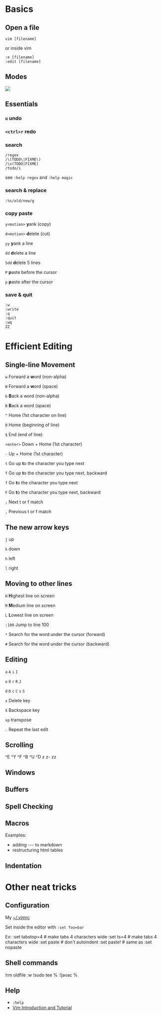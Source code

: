 Basics
======

Open a file
-----------

    vim [filename]

or inside vim

    :e [filename]
    :edit [filename]

Modes
-----

[![](/nilbus/VIMinar/raw/master/modes.png)](http://blog.interlinked.org/tutorials/vim_tutorial.html)

Essentials
----------

### `u` **u**ndo

### `<ctrl>r` **r**edo

### search
    /regex
    /\(TODO\|FIXME\)
    /\v(TODO|FIXME)
    /todo/i

see `:help regex` and `:help magic`

### search & replace
    :%s/old/new/g

### copy paste
`y<motion>` **y**ank (copy)

`d<motion>` **d**elete (cut)

`yy` **y**ank a line

`dd` **d**elete a line

`5dd` **d**elete 5 lines

`P` **p**aste before the cursor

`p` **p**aste after the cursor

### save & quit
    :w
    :write
    :q
    :quit
    :wq
    ZZ

Efficient Editing
=================

Single-line Movement
--------------------

`w` Forward a **w**ord (non-alpha)

`W` Forward a **w**ord (space)

`b` **B**ack a word (non-alpha)

`B` **B**ack a word (space)

`^` Home (1st character on line)

`0` Home (beginning of line)

`$` End (end of line)

`<enter>` Down + Home (1st character)

`-` Up + Home (1st character)

`t` Go up **t**o the character you type next

`T` Go up **t**o the character you type next, backward

`f` Go **t**o the character you type next

`F` Go **t**o the character you type next, backward

`;` Next t or f match

`,` Previous t or f match

The new arrow keys
------------------

`j` up

`k` down

`h` left

`l` right

Moving to other lines
---------------------

`H` **H**ighest line on screen

`M` **M**edium line on screen

`L` **L**owest line on screen

`:100` Jump to line 100

`*` Search for the word under the cursor (forward)

`#` Search for the word under the cursor (backward)


Editing
-------

`a`
`A`
`i`
`I`

`o`
`O`
`r`
`R`
`J`

`d`
`D`
`c`
`C`
`s`
`S`

`x` Delete key

`X` Backspace key

`xp` transpose

`.` Repeat the last edit

Scrolling
---------

^E
^Y
^F
^B
^U
^D
z
<enter>
z-
zz


Windows
-------

Buffers
-------

Spell Checking
--------------

Macros
------

Examples:

* adding --- to markdown
* restructuring html tables

Indentation
-----------

Other neat tricks
=================

Configuration
-------------

My [~/.vimrc](.vimrc)

Set inside the editor with `:set foo=bar`

Ex:
    :set tabstop=4 # make tabs 4 characters wide
    :set ts=4      # make tabs 4 characters wide
    :set paste     # don't autoindent
    :set paste!    # same as :set nopaste

Shell commands
--------------

!rm oldfile
:w !sudo tee %
:!javac %

Help
----

* `:help`
* [Vim Introduction and Tutorial](http://blog.interlinked.org/tutorials/vim_tutorial.html)

